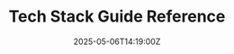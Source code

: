 ---
title: Tech Stack Guide Reference
linkTitle: Tech Stack Guide Reference
date: '2025-05-06T14:19:00Z'
weight: 1
description: Guidelines for creating and maintaining Tech Stack Guides, emphasizing
  collaboration among team members, documenting application workflows, and integrating
  with the Tech Stack YAML for comprehensive application management.
draft: false
ref: tech-stack-guide-reference
---